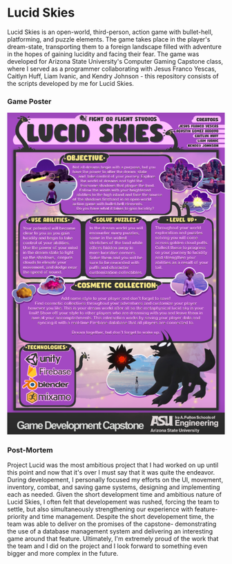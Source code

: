 # Lucid Skies

Lucid Skies is an open-world, third-person, action game with bullet-hell, platforming, and puzzle elements. The game takes place in the player's dream-state, transporting them to a foreign landscape filled with adventure in the hopes of gaining lucidity and facing their fear. The game was developed for Arizona State University's Computer Gaming Capstone class, where I served as a programmer collaborating with Jesus Franco Yescas, Caitlyn Huff, Liam Ivanic, and Kendry Johnson - this repository consists of the scripts developed by me for Lucid Skies.

### Game Poster
![](https://github.com/Gusmando/Lucid-Skies/blob/main/GamePoster.png)

### Post-Mortem
Project Lucid was the most ambitious project that I had worked on up until this point and now that it's over I must say that it was quite the endeavor. During developement, I personally focused my efforts on the UI, movement, inventory, combat, and saving game systems, designing and implementing each as needed. Given the short development time and ambitious nature of Lucid Skies, I often felt that developement was rushed, forcing the team to settle, but also simultaneously strengthening our experience with feature-priority and time management. Despite the short developement time, the team was able to deliver on the promises of the capstone- demonstrating the use of a database management system and delivering an interesting game around that feature. Ultimately, I'm extremely proud of the work that the team and I did on the project and I look forward to something even bigger and more complex in the future.